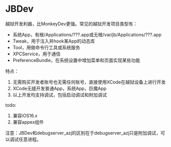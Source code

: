 # JBDev

越狱开发利器，比MonkeyDev更强。常见的越狱开发项目类型有：
* 系统App，有根/Applications/???.app或无根/var/jb/Applications/???.app
* Tweak，用于注入并hook某App的动态库
* Tool，用做命令行工具或系统服务
* XPCService，用于通信
* PreferenceBundle，在系统设置中增加菜单和页面实现某些功能

特点：
1. 无需购买开发者账号也无需任何账号，直接使用XCode在越狱设备上进行开发
2. XCode无缝开发普通App，系统App，巨魔App
3. 以上开发均支持调试，包括启动调试和附加调试

todo:
1. 兼容iOS16.x
2. 兼容appex组件

注意：JBDev和debugserver_azj的区别在于debugserver_azj只是附加调试，可以调试任意进程。


